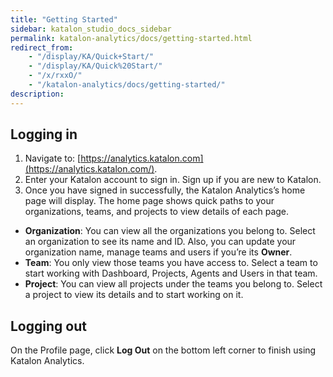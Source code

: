 ```yaml
---
title: "Getting Started"
sidebar: katalon_studio_docs_sidebar
permalink: katalon-analytics/docs/getting-started.html
redirect_from:
    - "/display/KA/Quick+Start/"
    - "/display/KA/Quick%20Start/"
    - "/x/rxxO/"
    - "/katalon-analytics/docs/getting-started/"
description:
---
```

## Logging in

1. Navigate to: [https://analytics.katalon.com](https://analytics.katalon.com/).
2. Enter your Katalon account to sign in. Sign up if you are new to Katalon.
3. Once you have signed in successfully, the Katalon Analytics’s home page will display. The home page shows quick paths to your organizations, teams, and projects to view details of each page.

* **Organization**: You can view all the organizations you belong to. Select an organization to see its name and ID. Also, you can update your organization name, manage teams and users if you’re its **Owner**.
* **Team**: You only view those teams you have access to. Select a team to start working with Dashboard, Projects, Agents and Users in that team.
* **Project**: You can view all projects under the teams you belong to. Select a project to view its details and to start working on it.

## Logging out

On the Profile page, click **Log Out** on the bottom left corner to finish using Katalon Analytics.
